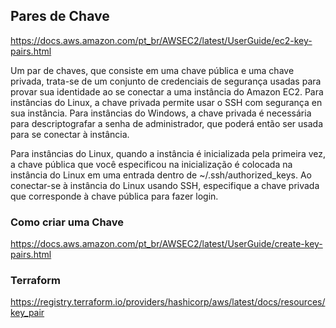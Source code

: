 ## Pares de Chave

<https://docs.aws.amazon.com/pt_br/AWSEC2/latest/UserGuide/ec2-key-pairs.html>

Um par de chaves, que consiste em uma chave pública e uma chave privada, trata-se de um conjunto de credenciais de segurança usadas para provar sua identidade ao se conectar a uma instância do Amazon EC2. Para instâncias do Linux, a chave privada permite usar o SSH com segurança en sua instância. Para instâncias do Windows, a chave privada é necessária para descriptografar a senha de administrador, que poderá então ser usada para se conectar à instância.


Para instâncias do Linux, quando a instância é inicializada pela primeira vez, a chave pública que você especificou na inicialização é colocada na instância do Linux em uma entrada dentro de ~/.ssh/authorized_keys. Ao conectar-se à instância do Linux usando SSH, especifique a chave privada que corresponde à chave pública para fazer login.


### Como criar uma Chave

<https://docs.aws.amazon.com/pt_br/AWSEC2/latest/UserGuide/create-key-pairs.html>


### Terraform

<https://registry.terraform.io/providers/hashicorp/aws/latest/docs/resources/key_pair>